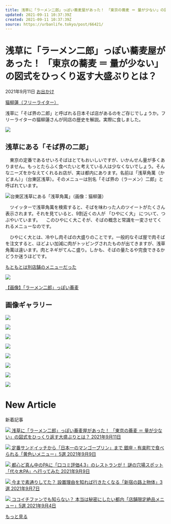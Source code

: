 ```yaml
---
title: 浅草に「ラーメン二郎」っぽい蕎麦屋があった！ 「東京の蕎麦 ＝ 量が少ない」の図式をひっくり返す大盛ぶりとは？
updated: 2021-09-11 10:37:39Z
created: 2021-09-11 10:37:39Z
source: https://urbanlife.tokyo/post/66421/
---
```


# 浅草に「ラーメン二郎」っぽい蕎麦屋があった！ 「東京の蕎麦 ＝ 量が少ない」の図式をひっくり返す大盛ぶりとは？

2021年9月11日
 [お出かけ](https://urbanlife.tokyo/category/trip)

 [猫柳蓮（フリーライター）](https://urbanlife.tokyo/post/writer/%e7%8c%ab%e6%9f%b3%e8%93%ae%ef%bc%88%e3%83%95%e3%83%aa%e3%83%bc%e3%83%a9%e3%82%a4%e3%82%bf%e3%83%bc%ef%bc%89/)

浅草に「そば界の二郎」と呼ばれる日本そば店があるのをご存じでしょうか。フリーライターの猫柳蓮さんが同店の歴史を解説。実際に食しました。

[![](https://urbanlife.tokyo/wp-content/plugins/wp-social-bookmarking-light/public/images/line80x20.png)](http://line.me/R/msg/text/?%E6%B5%85%E8%8D%89%E3%81%AB%E3%80%8C%E3%83%A9%E3%83%BC%E3%83%A1%E3%83%B3%E4%BA%8C%E9%83%8E%E3%80%8D%E3%81%A3%E3%81%BD%E3%81%84%E8%95%8E%E9%BA%A6%E5%B1%8B%E3%81%8C%E3%81%82%E3%81%A3%E3%81%9F%EF%BC%81%20%E3%80%8C%E6%9D%B1%E4%BA%AC%E3%81%AE%E8%95%8E%E9%BA%A6%20%EF%BC%9D%20%E9%87%8F%E3%81%8C%E5%B0%91%E3%81%AA%E3%81%84%E3%80%8D%E3%81%AE%E5%9B%B3%E5%BC%8F%E3%82%92%E3%81%B2%E3%81%A3%E3%81%8F%E3%82%8A%E8%BF%94%E3%81%99%E5%A4%A7%E7%9B%9B%E3%81%B6%E3%82%8A%E3%81%A8%E3%81%AF%EF%BC%9F%0D%0Ahttps%3A%2F%2Furbanlife.tokyo%2Fpost%2F66421%2F)

## 浅草にある「そば界の二郎」

　東京の定番であるせいろそばはとてもおいしいですが、いかんせん量が多くありません。もっとたらふく食べたいと考えている人は少なくないでしょう。そんなニーズをかなえてくれるお店が、実は都内にあります。名前は「浅草角萬（かどまん）」（台東区浅草）。そのメニューは別名「そば界の（ラーメン）二郎」と呼ばれています。

[![](https://urbanlife.tokyo/wp-content/uploads/2021/09/210910_kado_01.jpg)](https://urbanlife.tokyo/photo/66421#photo4)台東区浅草にある「浅草角萬」（画像：猫柳蓮）

　ツイッターで浅草角萬を検索すると、そばを味わった人のツイートがたくさん表示されます。それを見ていると、9割近くの人が
「ひやにく大」
について、つぶやいています。
　このひやにく大こそが、そばの概念と常識を一変させてくれるメニューなのです。

　ひやにく大とは、冷やし肉そばの大盛りのことです。一般的なそば屋で肉そばを注文すると、ほどよい加減に肉がトッピングされたものが出てきますが、浅草角萬は違います。肉とネギがてんこ盛り。しかも、そばの量たるや完食できるかどうか迷うほどです。

[もともとは別店舗のメニューだった](https://urbanlife.tokyo/post/66421/2)

[![](https://urbanlife.tokyo/wp-content/plugins/wp-social-bookmarking-light/public/images/line80x20.png)](http://line.me/R/msg/text/?%E6%B5%85%E8%8D%89%E3%81%AB%E3%80%8C%E3%83%A9%E3%83%BC%E3%83%A1%E3%83%B3%E4%BA%8C%E9%83%8E%E3%80%8D%E3%81%A3%E3%81%BD%E3%81%84%E8%95%8E%E9%BA%A6%E5%B1%8B%E3%81%8C%E3%81%82%E3%81%A3%E3%81%9F%EF%BC%81%20%E3%80%8C%E6%9D%B1%E4%BA%AC%E3%81%AE%E8%95%8E%E9%BA%A6%20%EF%BC%9D%20%E9%87%8F%E3%81%8C%E5%B0%91%E3%81%AA%E3%81%84%E3%80%8D%E3%81%AE%E5%9B%B3%E5%BC%8F%E3%82%92%E3%81%B2%E3%81%A3%E3%81%8F%E3%82%8A%E8%BF%94%E3%81%99%E5%A4%A7%E7%9B%9B%E3%81%B6%E3%82%8A%E3%81%A8%E3%81%AF%EF%BC%9F%0D%0Ahttps%3A%2F%2Furbanlife.tokyo%2Fpost%2F66421%2F)

[【画像】「ラーメン二郎」っぽい蕎麦](https://urbanlife.tokyo/photo/66421)

##  画像ギャラリー

 [![](https://urbanlife.tokyo/wp-content/uploads/2021/09/210910_kado_04.jpg)](https://urbanlife.tokyo/photo/66421#photo1)

 [![](https://urbanlife.tokyo/wp-content/uploads/2021/09/210910_kado_05.jpg)](https://urbanlife.tokyo/photo/66421#photo2)

 [![](https://urbanlife.tokyo/wp-content/uploads/2021/09/210910_kado_06.jpg)](https://urbanlife.tokyo/photo/66421#photo3)

 [![](https://urbanlife.tokyo/wp-content/uploads/2021/09/210910_kado_01.jpg)](https://urbanlife.tokyo/photo/66421#photo4)

 [![](https://urbanlife.tokyo/wp-content/uploads/2021/09/210910_kado_02.jpg)](https://urbanlife.tokyo/photo/66421#photo5)

 [![](https://urbanlife.tokyo/wp-content/uploads/2021/09/210910_kado_03.jpg)](https://urbanlife.tokyo/photo/66421#photo6)

 [![](https://urbanlife.tokyo/wp-content/themes/ulm/assets/images/bnr1_2.jpg?date=20210911034414)](https://urbanlife.tokyo/feature/train202107/)

 ![](https://urbanlife.tokyo/wp-content/themes/ulm/assets/images/detail/img-detail-follow.jpg)

# New Article

新着記事

 [ ![](https://urbanlife.tokyo/wp-content/uploads/2021/09/210910_kado_01.jpg)       浅草に「ラーメン二郎」っぽい蕎麦屋があった！ 「東京の蕎麦 ＝ 量が少ない」の図式をひっくり返す大盛ぶりとは？       2021年9月11日](https://urbanlife.tokyo/post/66421/)

 [ ![](https://urbanlife.tokyo/wp-content/uploads/2021/09/210909_yellow_01.jpg)       定番サンドイッチから「日本一のマンゴープリン」まで 銀座・有楽町で食べられる「黄色いメニュー」5選       2021年9月9日](https://urbanlife.tokyo/post/66347/)

 [ ![](https://urbanlife.tokyo/wp-content/uploads/2021/09/210908_yoyogi_01.jpg)       都心ど真ん中のPAに「口コミ評価4.3」のレストランが！ 謎の穴場スポット「代々木PA」へ行ってみた       2021年9月9日](https://urbanlife.tokyo/post/66308/)

 [ ![](https://urbanlife.tokyo/wp-content/uploads/2021/09/210906_shin_01.jpg)       今まで素通りしてた？ 設置理由を知れば行きたくなる「新宿の路上物体」3選       2021年9月7日](https://urbanlife.tokyo/post/66189/)

 [ ![](https://urbanlife.tokyo/wp-content/uploads/2021/09/210903_curry_01.jpg)       ココイチファンでも知らない？ 本当は秘密にしたい都内「店舗限定絶品メニュー」5選       2021年9月4日](https://urbanlife.tokyo/post/65939/)

 [もっと見る](https://urbanlife.tokyo/category/trip)